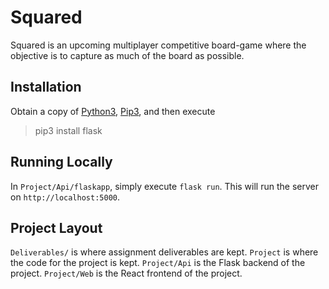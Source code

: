 # Squared
Squared is an upcoming multiplayer competitive board-game where the objective is to capture as much of the board as possible.

## Installation
Obtain a copy of [Python3](https://www.python.org/downloads/), [Pip3](https://pip.pypa.io/en/stable/installation/), and then execute
> pip3 install flask

## Running Locally
In `Project/Api/flaskapp`, simply execute `flask run`. This will run the server on `http://localhost:5000`.

## Project Layout
`Deliverables/` is where assignment deliverables are kept.
`Project` is where the code for the project is kept.
`Project/Api` is the Flask backend of the project.
`Project/Web` is the React frontend of the project.

